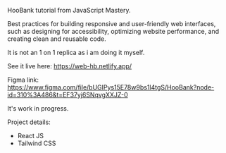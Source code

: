 HooBank tutorial from JavaScript Mastery.

Best practices for building responsive and user-friendly web interfaces, such as designing for accessibility, optimizing website performance, and creating clean and reusable code.

It is not an 1 on 1 replica as i am doing it myself.

See it live here: https://web-hb.netlify.app/

Figma link: https://www.figma.com/file/bUGIPys15E78w9bs1l4tgS/HooBank?node-id=310%3A486&t=EF37yj6SNqvgXXJZ-0

It's work in progress.

Project details:

- React JS
- Tailwind CSS
